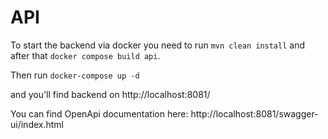 # API

To start the backend via docker you need to run `mvn clean install` and after that `docker compose build api`.

Then run `docker-compose up -d`

and you'll find backend on http://localhost:8081/

You can find OpenApi documentation here: http://localhost:8081/swagger-ui/index.html
